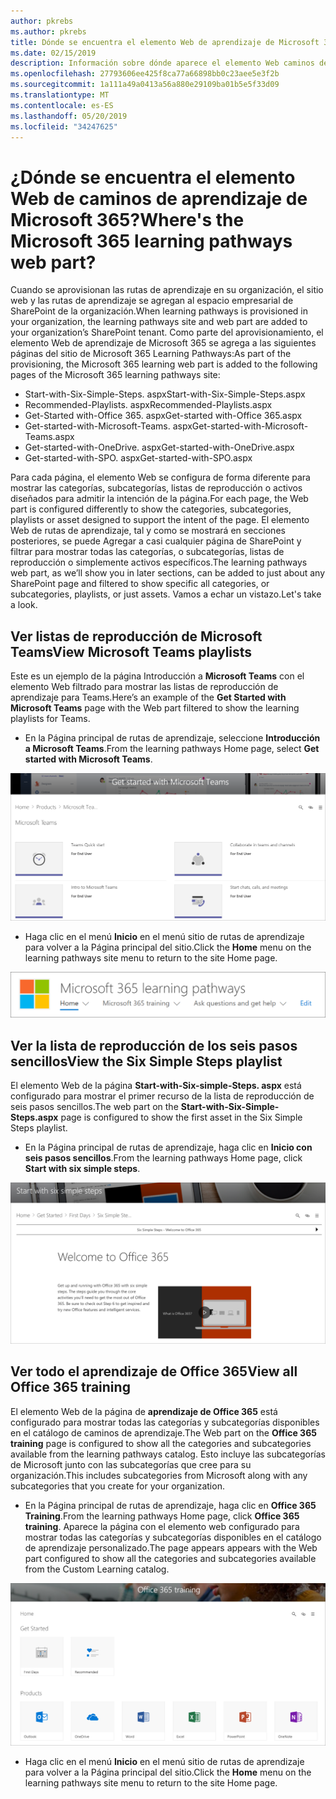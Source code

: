 ```yaml
---
author: pkrebs
ms.author: pkrebs
title: Dónde se encuentra el elemento Web de aprendizaje de Microsoft 365
ms.date: 02/15/2019
description: Información sobre dónde aparece el elemento Web caminos de aprendizaje en el sitio de caminos de aprendizaje
ms.openlocfilehash: 27793606ee425f8ca77a66898bb0c23aee5e3f2b
ms.sourcegitcommit: 1a111a49a0413a56a880e29109ba01b5e5f33d09
ms.translationtype: MT
ms.contentlocale: es-ES
ms.lasthandoff: 05/20/2019
ms.locfileid: "34247625"
---
```

# <a name="wheres-the-microsoft-365-learning-pathways-web-part"></a><span data-ttu-id="d86ff-103">¿Dónde se encuentra el elemento Web de caminos de aprendizaje de Microsoft 365?</span><span class="sxs-lookup"><span data-stu-id="d86ff-103">Where's the Microsoft 365 learning pathways web part?</span></span>

<span data-ttu-id="d86ff-104">Cuando se aprovisionan las rutas de aprendizaje en su organización, el sitio web y las rutas de aprendizaje se agregan al espacio empresarial de SharePoint de la organización.</span><span class="sxs-lookup"><span data-stu-id="d86ff-104">When learning pathways is provisioned in your organization, the learning pathways site and web part are added to your organization’s SharePoint tenant.</span></span> <span data-ttu-id="d86ff-105">Como parte del aprovisionamiento, el elemento Web de aprendizaje de Microsoft 365 se agrega a las siguientes páginas del sitio de Microsoft 365 Learning Pathways:</span><span class="sxs-lookup"><span data-stu-id="d86ff-105">As part of the provisioning, the Microsoft 365 learning web part is added to the following pages of the Microsoft 365 learning pathways site:</span></span>

- <span data-ttu-id="d86ff-106">Start-with-Six-Simple-Steps. aspx</span><span class="sxs-lookup"><span data-stu-id="d86ff-106">Start-with-Six-Simple-Steps.aspx</span></span> 
- <span data-ttu-id="d86ff-107">Recommended-Playlists. aspx</span><span class="sxs-lookup"><span data-stu-id="d86ff-107">Recommended-Playlists.aspx</span></span>
- <span data-ttu-id="d86ff-108">Get-Started with-Office 365. aspx</span><span class="sxs-lookup"><span data-stu-id="d86ff-108">Get-started with-Office 365.aspx</span></span>
- <span data-ttu-id="d86ff-109">Get-started-with-Microsoft-Teams. aspx</span><span class="sxs-lookup"><span data-stu-id="d86ff-109">Get-started-with-Microsoft-Teams.aspx</span></span>
- <span data-ttu-id="d86ff-110">Get-started-with-OneDrive. aspx</span><span class="sxs-lookup"><span data-stu-id="d86ff-110">Get-started-with-OneDrive.aspx</span></span>
- <span data-ttu-id="d86ff-111">Get-started-with-SPO. aspx</span><span class="sxs-lookup"><span data-stu-id="d86ff-111">Get-started-with-SPO.aspx</span></span>

<span data-ttu-id="d86ff-112">Para cada página, el elemento Web se configura de forma diferente para mostrar las categorías, subcategorías, listas de reproducción o activos diseñados para admitir la intención de la página.</span><span class="sxs-lookup"><span data-stu-id="d86ff-112">For each page, the Web part is configured differently to show the categories, subcategories, playlists or asset designed to support the intent of the page.</span></span> <span data-ttu-id="d86ff-113">El elemento Web de rutas de aprendizaje, tal y como se mostrará en secciones posteriores, se puede Agregar a casi cualquier página de SharePoint y filtrar para mostrar todas las categorías, o subcategorías, listas de reproducción o simplemente activos específicos.</span><span class="sxs-lookup"><span data-stu-id="d86ff-113">The learning pathways web part, as we’ll show you in later sections, can be added to just about any SharePoint page and filtered to show specific all categories, or subcategories, playlists, or just assets.</span></span> <span data-ttu-id="d86ff-114">Vamos a echar un vistazo.</span><span class="sxs-lookup"><span data-stu-id="d86ff-114">Let's take a look.</span></span> 

## <a name="view-microsoft-teams-playlists"></a><span data-ttu-id="d86ff-115">Ver listas de reproducción de Microsoft Teams</span><span class="sxs-lookup"><span data-stu-id="d86ff-115">View Microsoft Teams playlists</span></span>

<span data-ttu-id="d86ff-116">Este es un ejemplo de la página Introducción a **Microsoft Teams** con el elemento Web filtrado para mostrar las listas de reproducción de aprendizaje para Teams.</span><span class="sxs-lookup"><span data-stu-id="d86ff-116">Here’s an example of the **Get Started with Microsoft Teams** page with the Web part filtered to show the learning playlists for Teams.</span></span> 

- <span data-ttu-id="d86ff-117">En la Página principal de rutas de aprendizaje, seleccione **Introducción a Microsoft Teams**.</span><span class="sxs-lookup"><span data-stu-id="d86ff-117">From the learning pathways Home page, select **Get started with Microsoft Teams**.</span></span>

![CG-whereiswp-Teams. png](media/cg-whereiswp-teams.png)

- <span data-ttu-id="d86ff-119">Haga clic en el menú **Inicio** en el menú sitio de rutas de aprendizaje para volver a la Página principal del sitio.</span><span class="sxs-lookup"><span data-stu-id="d86ff-119">Click the **Home** menu on the learning pathways site menu to return to the site Home page.</span></span>

![CG-homebtnmenu. png](media/cg-homebtnmenu.png)

## <a name="view-the-six-simple-steps-playlist"></a><span data-ttu-id="d86ff-121">Ver la lista de reproducción de los seis pasos sencillos</span><span class="sxs-lookup"><span data-stu-id="d86ff-121">View the Six Simple Steps playlist</span></span>

<span data-ttu-id="d86ff-122">El elemento Web de la página **Start-with-Six-simple-Steps. aspx** está configurado para mostrar el primer recurso de la lista de reproducción de seis pasos sencillos.</span><span class="sxs-lookup"><span data-stu-id="d86ff-122">The web part on the **Start-with-Six-Simple-Steps.aspx** page is configured to show the first asset in the Six Simple Steps playlist.</span></span> 

- <span data-ttu-id="d86ff-123">En la Página principal de rutas de aprendizaje, haga clic en **Inicio con seis pasos sencillos**.</span><span class="sxs-lookup"><span data-stu-id="d86ff-123">From the learning pathways Home page,  click **Start with six simple steps**.</span></span> 

![CG-whereiswp-Six. png](media/cg-whereiswp-six.png)

## <a name="view-all-office-365-training"></a><span data-ttu-id="d86ff-125">Ver todo el aprendizaje de Office 365</span><span class="sxs-lookup"><span data-stu-id="d86ff-125">View all Office 365 training</span></span>

<span data-ttu-id="d86ff-126">El elemento Web de la página de **aprendizaje de Office 365** está configurado para mostrar todas las categorías y subcategorías disponibles en el catálogo de caminos de aprendizaje.</span><span class="sxs-lookup"><span data-stu-id="d86ff-126">The Web part on the **Office 365 training** page is configured to show all the categories and subcategories available from the learning pathways catalog.</span></span> <span data-ttu-id="d86ff-127">Esto incluye las subcategorías de Microsoft junto con las subcategorías que cree para su organización.</span><span class="sxs-lookup"><span data-stu-id="d86ff-127">This includes subcategories from Microsoft along with any subcategories that you create for your organization.</span></span>

- <span data-ttu-id="d86ff-128">En la Página principal de rutas de aprendizaje, haga clic en **Office 365 Training**.</span><span class="sxs-lookup"><span data-stu-id="d86ff-128">From the learning pathways Home page, click **Office 365 training**.</span></span> <span data-ttu-id="d86ff-129">Aparece la página con el elemento web configurado para mostrar todas las categorías y subcategorías disponibles en el catálogo de aprendizaje personalizado.</span><span class="sxs-lookup"><span data-stu-id="d86ff-129">The page appears appears with the Web part configured to show all the categories and subcategories available from the Custom Learning catalog.</span></span>

![CG-whereiswp-o365. png](media/cg-whereiswp-o365.png)

- <span data-ttu-id="d86ff-131">Haga clic en el menú **Inicio** en el menú sitio de rutas de aprendizaje para volver a la Página principal del sitio.</span><span class="sxs-lookup"><span data-stu-id="d86ff-131">Click the **Home** menu on the learning pathways site menu to return to the site Home page.</span></span>

